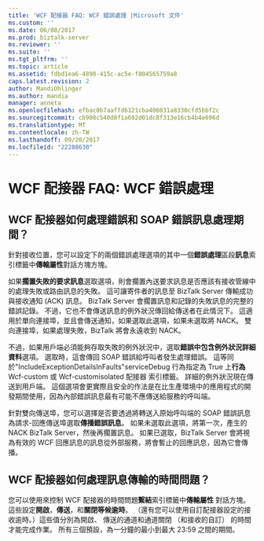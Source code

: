 ```yaml
---
title: 'WCF 配接器 FAQ: WCF 錯誤處理 |Microsoft 文件'
ms.custom: ''
ms.date: 06/08/2017
ms.prod: biztalk-server
ms.reviewer: ''
ms.suite: ''
ms.tgt_pltfrm: ''
ms.topic: article
ms.assetid: fdbd1ea6-4898-415c-ac5e-f804565759a8
caps.latest.revision: 2
author: MandiOhlinger
ms.author: mandia
manager: anneta
ms.openlocfilehash: efbac0b7aaffd6121cba406031a8330cfd5bbf2c
ms.sourcegitcommit: cb908c540d8f1a692d01dc8f313e16cb4b4e696d
ms.translationtype: MT
ms.contentlocale: zh-TW
ms.lasthandoff: 09/20/2017
ms.locfileid: "22288630"
---
```

# <a name="wcf-adapter-faq-wcf-error-handling"></a>WCF 配接器 FAQ: WCF 錯誤處理
## <a name="how-do-the-wcf-adapters-handle-errors-and-soap-faults-during-message-processing"></a>WCF 配接器如何處理錯誤和 SOAP 錯誤訊息處理期間？  
 針對接收位置，您可以設定下的兩個錯誤處理選項的其中一個**錯誤處理**區段**訊息**索引標籤中**傳輸屬性**對話方塊方塊。  
  
 如果**擱置失敗的要求訊息**選取選項，則會擱置內送要求訊息是否應該有接收管線中的處理失敗或路由訊息的失敗。 這可讓寄件者的訊息至 BizTalk Server 傳輸成功與接收通知 (ACK) 訊息。 BizTalk Server 會擱置訊息和記錄的失敗訊息的完整的錯誤記錄。 不過，它也不會傳送訊息的例外狀況傳回給傳送者在此情況下。 這適用於單向連接埠，並且會傳送通知，如果選取此選項，如果未選取將 NACK。 雙向連接埠，如果處理失敗，BizTalk 將會永遠收到 NACK。  
  
 不過，如果用戶端必須能夠存取失敗的例外狀況中，選取**錯誤中包含例外狀況詳細資料**選項。 選取時，這會傳回 SOAP 錯誤給呼叫者發生處理錯誤。 這等同於"IncludeExceptionDetailsInFaults"serviceDebug 行為指定為 True 上**行為**Wcf-custom 或 Wcf-customisolated 配接器 索引標籤。 詳細的例外狀況現在傳送到用戶端。 這個選項會更實際且安全的作法是在比生產環境中的應用程式的開發期間使用，因為內部錯誤訊息最有可能不應傳送給服務的呼叫端。  
  
 針對雙向傳送埠，您可以選擇是否要透過將轉送入原始呼叫端的 SOAP 錯誤訊息為請求-回應傳送埠選取**傳播錯誤訊息**。 如果未選取此選項，將第一次，產生的 NACK BizTalk Server，然後再擱置訊息。 如果已選取，BizTalk Server 會將視為有效的 WCF 回應訊息的訊息從外部服務，將會暫止的回應訊息，因為它會傳播。  
  
## <a name="how-do-the-wcf-adapters-handle-message-transmission-timing-issues"></a>WCF 配接器如何處理訊息傳輸的時間問題？  
 您可以使用來控制 WCF 配接器的時間問題**繫結**索引標籤中**傳輸屬性** 對話方塊。 這些設定**開啟**，**傳送**，和**關閉等候逾時**。 （還有您可以使用自訂配接器設定的接收逾時。）這些值分別為開啟、 傳送的通道和通道關閉 （和接收的自訂） 的時間才能完成作業。 所有三個預設，為一分鐘的最小到最大 23:59 之間的期間。